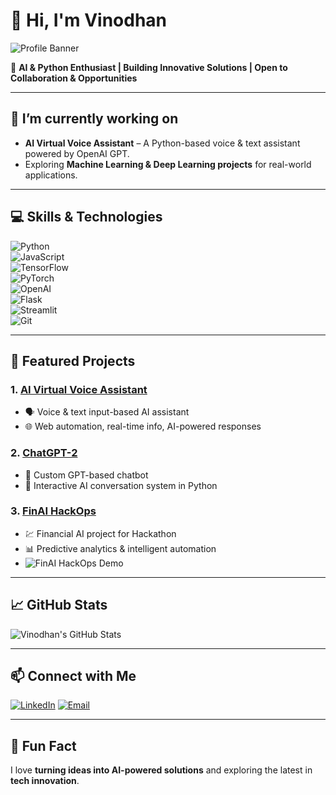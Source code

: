 # 👋 Hi, I'm Vinodhan  

![Profile Banner](https://github.com/vinodhan07.png?size=200)  

🚀 **AI & Python Enthusiast | Building Innovative Solutions | Open to Collaboration & Opportunities**  

---

## 🔭 I’m currently working on
- **AI Virtual Voice Assistant** – A Python-based voice & text assistant powered by OpenAI GPT.  
- Exploring **Machine Learning & Deep Learning projects** for real-world applications.  

---

## 💻 Skills & Technologies
![Python](https://img.shields.io/badge/-Python-3776AB?style=flat-square&logo=python&logoColor=white)  
![JavaScript](https://img.shields.io/badge/-JavaScript-F7DF1E?style=flat-square&logo=javascript&logoColor=black)  
![TensorFlow](https://img.shields.io/badge/-TensorFlow-FF6F00?style=flat-square&logo=tensorflow&logoColor=white)  
![PyTorch](https://img.shields.io/badge/-PyTorch-EE4C2C?style=flat-square&logo=pytorch&logoColor=white)  
![OpenAI](https://img.shields.io/badge/-OpenAI-412991?style=flat-square&logo=openai&logoColor=white)  
![Flask](https://img.shields.io/badge/-Flask-000000?style=flat-square&logo=flask&logoColor=white)  
![Streamlit](https://img.shields.io/badge/-Streamlit-FF4B4B?style=flat-square&logo=streamlit&logoColor=white)  
![Git](https://img.shields.io/badge/-Git-F05032?style=flat-square&logo=git&logoColor=white)  

---

## 📌 Featured Projects

### 1. [AI Virtual Voice Assistant](https://github.com/vinodhan07/AI_Virutal_VOICE_ASSIT)
- 🗣️ Voice & text input-based AI assistant  
- 🌐 Web automation, real-time info, AI-powered responses  

### 2. [ChatGPT-2](https://github.com/vinodhan07/Chatgpt-2.git)
- 🤖 Custom GPT-based chatbot  
- 💬 Interactive AI conversation system in Python    

### 3. [FinAI HackOps](https://github.com/vinodhan07/finai-hackops-10799-23158.git)
- 💹 Financial AI project for Hackathon  
- 📊 Predictive analytics & intelligent automation  
- ![FinAI HackOps Demo](https://media.giphy.com/media/xT9IgG50Fb7Mi0prBC/giphy.gif)  

---

## 📈 GitHub Stats
![Vinodhan's GitHub Stats](https://github-readme-stats.vercel.app/api?username=vinodhan07&show_icons=true&theme=radical)  

---

## 📫 Connect with Me
[![LinkedIn](https://img.shields.io/badge/LinkedIn-0077B5?style=flat-square&logo=linkedin&logoColor=white)](https://www.linkedin.com/in/vinodhan21/) 
[![Email](https://img.shields.io/badge/Email-D14836?style=flat-square&logo=gmail&logoColor=white)](mailto:vinovb21@gmail.com)  

---

## 💬 Fun Fact
I love **turning ideas into AI-powered solutions** and exploring the latest in **tech innovation**.